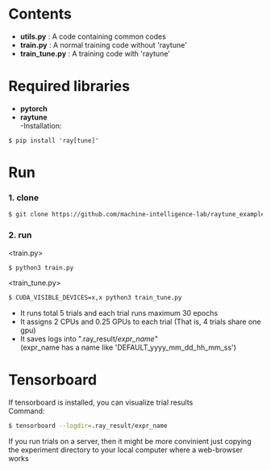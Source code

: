 # Contents
- **utils.py** : A code containing common codes
- **train.py** : A normal training code without 'raytune'
- **train_tune.py** : A training code with 'raytune'

# Required libraries
- **pytorch**
- **raytune** <br>-Installation:
```
$ pip install 'ray[tune]'
```

# Run
### 1. clone
```bash
$ git clone https://github.com/machine-intelligence-lab/raytune_example.git
```
### 2. run
<train.py>
```bash
$ python3 train.py
```

<train_tune.py>
```bash
$ CUDA_VISIBLE_DEVICES=x,x python3 train_tune.py
```
- It runs total 5 trials and each trial runs maximum 30 epochs
- It assigns 2 CPUs and 0.25 GPUs to each trial (That is, 4 trials share one gpu)
- It saves logs into ".ray_result/*expr_name*" <br> (expr_name has a name like 'DEFAULT_yyyy_mm_dd_hh_mm_ss')

# Tensorboard
If tensorboard is installed, you can visualize trial results\
Command:
```bash
$ tensorboard --logdir=.ray_result/expr_name
```
If you run trials on a server, then it might be more convinient just copying the experiment directory to your local computer where a web-browser works
